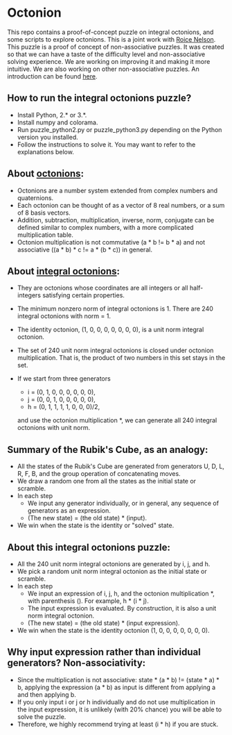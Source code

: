 # Octonion

This repo contains a proof-of-concept puzzle on integral octonions, and some scripts to explore octonions. This is a joint work with [Roice Nelson](https://github.com/roice3). This puzzle is a proof of concept of non-associative puzzles. It was created so that we can have a taste of the difficulty level and non-associative solving experience. We are working on improving it and making it more intuitive. We are also working on other non-associative puzzles. An introduction can be found [here](https://docs.google.com/document/d/1q0x0Z2-emntmOZ_VIPZn1jVLFZktUCo1ROIcNNfM4uE/edit?usp=sharing).

## How to run the integral octonions puzzle?
- Install Python, 2.* or 3.*.
- Install numpy and colorama.
- Run puzzle_python2.py or puzzle_python3.py depending on the Python version you installed.
- Follow the instructions to solve it. You may want to refer to the explanations below.

## About [octonions](https://en.wikipedia.org/wiki/Octonion#Definition):
- Octonions are a number system extended from complex numbers and quaternions. 
- Each octonion can be thought of as a vector of 8 real numbers, or a sum of 8 basis vectors.
- Addition, subtraction, multiplication, inverse, norm, conjugate can be defined similar to complex numbers, with a more complicated multiplication table.
- Octonion multiplication is not commutative (a * b != b * a) and not associative ((a * b) * c != a * (b * c)) in general.

## About [integral octonions](https://en.wikipedia.org/wiki/Octonion#Integral_octonions):
- They are octonions whose coordinates are all integers or all half-integers satisfying certain properties.
- The minimum nonzero norm of integral octonions is 1. There are 240 integral octonions with norm = 1.
- The identity octonion, (1, 0, 0, 0, 0, 0, 0, 0), is a unit norm integral octonion.
- The set of 240 unit norm integral octonions is closed under octonion multiplication. That is, the product of two numbers in this set stays in the set.
- If we start from three generators
  - i = (0, 1, 0, 0, 0, 0, 0, 0),
  - j = (0, 0, 1, 0, 0, 0, 0, 0),
  - h = (0, 1, 1, 1, 1, 0, 0, 0)/2,
    
  and use the octonion multiplication *, we can generate all 240 integral octonions with unit norm.

## Summary of the Rubik's Cube, as an analogy:
- All the states of the Rubik's Cube are generated from generators U, D, L, R, F, B, and the group operation of concatenating moves.
- We draw a random one from all the states as the initial state or scramble.
- In each step
  - We input any generator individually, or in general, any sequence of generators as an expression.
  - (The new state) = (the old state) * (input).
- We win when the state is the identity or "solved" state.


## About this integral octonions puzzle:
- All the 240 unit norm integral octonions are generated by i, j, and h.
- We pick a random unit norm integral octonion as the initial state or scramble.
- In each step
  - We input an expression of i, j, h, and the octonion multiplication *, with parenthesis (). For example, h * (i * j).
  - The input expression is evaluated. By construction, it is also a unit norm integral octonion.
  - (The new state) = (the old state) * (input expression).
- We win when the state is the identity octonion (1, 0, 0, 0, 0, 0, 0, 0).


## Why input expression rather than individual generators? Non-associativity:
  - Since the multiplication is not associative: state * (a * b) != (state * a) * b, applying the expression (a * b) as input is different from applying a and then applying b.
  - If you only input i or j or h individually and do not use multiplication in the input expression, it is unlikely (with 20% chance) you will be able to solve the puzzle.
  - Therefore, we highly recommend trying at least (i * h) if you are stuck.

